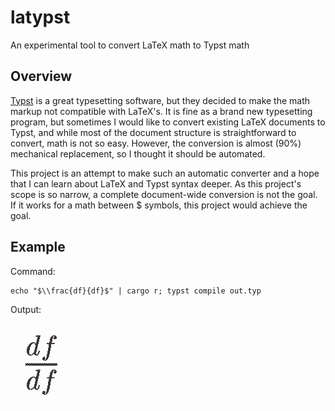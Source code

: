 # latypst

An experimental tool to convert LaTeX math to Typst math

## Overview

[Typst](https://typst.app/) is a great typesetting software, but they decided to make the math markup not compatible with LaTeX's.
It is fine as a brand new typesetting program, but sometimes I would like to convert existing LaTeX documents to Typst, and while most of the document structure is straightforward to convert, math is not so easy.
However, the conversion is almost (90%) mechanical replacement, so I thought it should be automated.

This project is an attempt to make such an automatic converter and a hope that I can learn about LaTeX and Typst syntax deeper.
As this project's scope is so narrow, a complete document-wide conversion is not the goal.
If it works for a math between $ symbols, this project would achieve the goal.

## Example

Command:

```
echo "$\\frac{df}{df}$" | cargo r; typst compile out.typ
```

Output:

![Example output](images/example-output.png)
